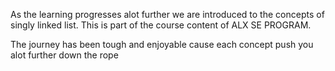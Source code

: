As the learning progresses alot further we are introduced to the concepts of singly linked list. This is part of the course content of ALX SE PROGRAM.

The journey has been tough and enjoyable cause each concept push you alot further down the rope
